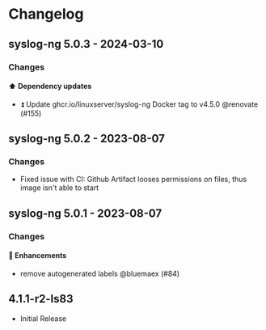 # Changelog

## syslog-ng 5.0.3 - 2024-03-10

### Changes

#### ⬆️ Dependency updates

- ⏫ Update ghcr.io/linuxserver/syslog-ng Docker tag to v4.5.0 @renovate (#155)

## syslog-ng 5.0.2 - 2023-08-07

### Changes

- Fixed issue with CI: Github Artifact looses permissions on files, thus image isn't able to start

## syslog-ng 5.0.1 - 2023-08-07

### Changes

#### 🚀 Enhancements

- remove autogenerated labels @bluemaex (#84)

## 4.1.1-r2-ls83

- Initial Release
